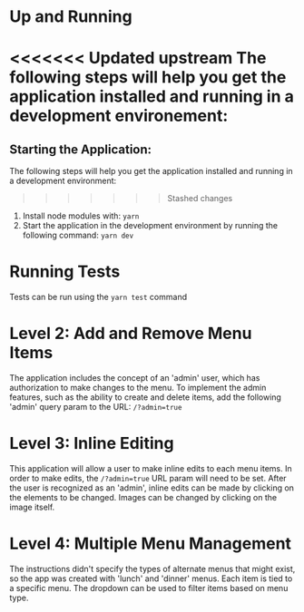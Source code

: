 # Up and Running
<<<<<<< Updated upstream
The following steps will help you get the application installed and running in a development environement:
=======
## Starting the Application:
The following steps will help you get the application installed and running in a development environment:
>>>>>>> Stashed changes
1. Install node modules with: `yarn`
2. Start the application in the development environment by running the following command: `yarn dev`

# Running Tests
Tests can be run using the `yarn test` command

# Level 2: Add and Remove Menu Items
The application includes the concept of an 'admin' user, which has authorization to make changes to the menu. To implement the admin features, such as
the ability to create and delete items, add the following 'admin' query param to the URL: `/?admin=true`

# Level 3: Inline Editing
This application will allow a user to make inline edits to each menu items. In order to make edits, the `/?admin=true` URL param will need to be set. After the user is recognized as an 'admin', inline edits can be made by clicking on the elements to be changed. Images can be changed by clicking on the image itself.

# Level 4: Multiple Menu Management
The instructions didn't specify the types of alternate menus that might exist, so the app was created with 'lunch' and 'dinner' menus. Each item is tied to a specific menu. The dropdown can be used to filter items based on menu type.
